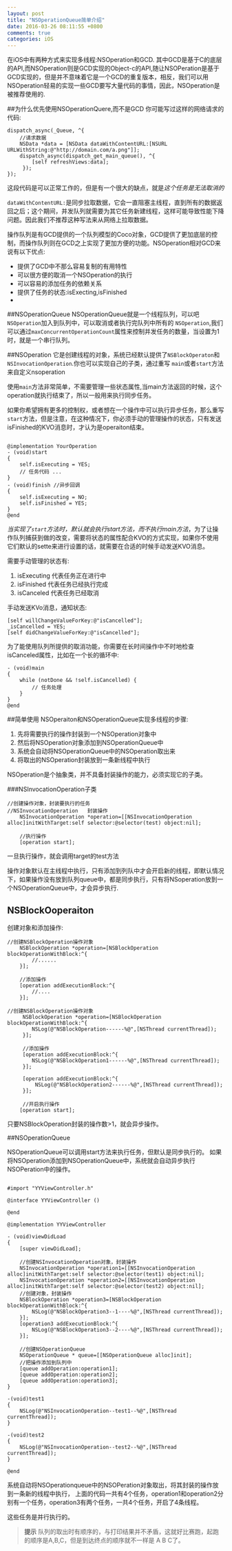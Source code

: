 ```yaml
---
layout: post
title: "NSOperationQueue简单介绍"
date: 2016-03-26 08:11:55 +0800
comments: true
categories: iOS
---
```


在iOS中有两种方式来实现多线程:NSOperation和GCD.
其中GCD是基于C的底层的API,而NSOperation则是GCD实现的Object-c的API,随让NSOPeration是基于GCD实现的，但是并不意味着它是一个GCD的重复版本，相反，我们可以用NSOperation轻易的实现一些GCD要写大量代码的事情，因此，NSOperation是被推荐使用的.

<!--more-->


##为什么优先使用NSOperationQuere,而不是GCD
你可能写过这样的网络请求的代码:

```
dispatch_async(_Queue, ^{  
    //请求数据 
    NSData *data = [NSData dataWithContentURL:[NSURL URLWithString:@"http://domain.com/a.png"]]; 
    dispatch_async(dispatch_get_main_queue(), ^{ 
        [self refreshViews:data];
     });
});
```

这段代码是可以正常工作的，但是有一个很大的缺点，就是*这个任务是无法取消的*


`dataWithContentURL:`是同步拉取数据，它会一直阻塞主线程，直到所有的数据返回之后；这个期间，并发队列就需要为其它任务新建线程，这样可能导致性能下降问题。因此我们不推荐这种写法来从网络上拉取数据。

操作队列是有GCD提供的一个队列模型的Coco对象，GCD提供了更加底层的控制，而操作队列则在GCD之上实现了更加方便的功能。NSOperation相对GCD来说有以下优点:

* 提供了GCD中不那么容易复制的有用特性
* 可以很方便的取消一个NSOperation的执行
* 可以容易的添加任务的依赖关系
* 提供了任务的状态:isExecting,isFinished
*

##NSOperationQueue
NSOperationQueue就是一个线程队列，可以吧 `NSOperation`加入到队列中，可以取消或者执行完队列中所有的 `NSOperation`,我们可以通过`maxConcurrentOperationCount`属性来控制并发任务的数量，当设置为1时，就是一个串行队列。

##NSOperation
它是创建线程的对象，系统已经默认提供了`NSBlockOperaton`和`NSInvocationOperation`.你也可以实现自己的子类，通过重写
`main`或者`start`方法来自定义nsoperation

使用`main`方法非常简单，不需要管理一些状态属性,当main方法返回的时候，这个operation就执行结束了，所以一般用来执行同步任务。

如果你希望拥有更多的控制权，或者想在一个操作中可以执行异步任务，那么重写`start`方法，但是注意，在这种情况下，你必须手动的管理操作的状态，只有发送isFinished的KVO消息时，才认为是operaiton结束。

```

@implementation YourOperation
- (void)start
{
    self.isExecuting = YES;
    // 任务代码 ...
}
- (void)finish //异步回调
{
    self.isExecuting = NO;
    self.isFinished = YES;
}
@end
```

*当实现了`start`方法时，默认就会执行start方法，而不执行main方法*，为了让操作队列捕获到做的改变，需要将状态的属性配合KVO的方式实现，如果你不使用它们默认的sette来进行设置的话，就需要在合适的时候手动发送KVO消息。

需要手动管理的状态有:

1. isExecuting  代表任务正在进行中
2. isFinished   代表任务已经执行完成
3. isCanceled  代表任务已经取消


手动发送KVo消息，通知状态:

```
[self willChangeValueForKey:@"isCancelled"];
_isCancelled = YES;
[self didChangeValueForKey:@"isCancelled"];
```

为了能使用队列所提供的取消功能，你需要在长时间操作中不时地检查isCanceled属性，比如在一个长的循环中:

```
- (void)main
{
    while (notDone && !self.isCancelled) {
        // 任务处理
    }
}
@end
```


##简单使用
NSOperaiton和NSOperationQueue实现多线程的步骤:

1. 先将需要执行的操作封装到一个NSOperation对象中
2. 然后将NSOperation对象添加到NSOperationQueue中
3. 系统会自动将NSOperationQueue中的NSOperation取出来
4. 将取出的NSOperation封装放到一条新线程中执行


NSOperation是个抽象类，并不具备封装操作的能力，必须实现它的子类。

###NSInvocationOperation子类

```
//创建操作对象，封装要执行的任务
//NSInvocationOperation   封装操作
    NSInvocationOperation *operation=[[NSInvocationOperation alloc]initWithTarget:self selector:@selector(test) object:nil];
    
    //执行操作
    [operation start];
```

一旦执行操作，就会调用target的test方法

操作对象默认在主线程中执行，只有添加到列队中才会开启新的线程，即默认情况下，如果操作没有放到队列queue中，都是同步执行，只有将NSoperation放到一个NSOperationQueue中，才会异步执行.

## NSBlockOoperaiton
创建对象和添加操作:

```
//创建NSBlockOperation操作对象
    NSBlockOperation *operation=[NSBlockOperation blockOperationWithBlock:^{
        //......
    }];
    
    //添加操作
    [operation addExecutionBlock:^{
        //....
    }];
```


```
//创建NSBlockOperation操作对象
     NSBlockOperation *operation=[NSBlockOperation blockOperationWithBlock:^{
        NSLog(@"NSBlockOperation------%@",[NSThread currentThread]);
     }];
    
     //添加操作
     [operation addExecutionBlock:^{
        NSLog(@"NSBlockOperation1------%@",[NSThread currentThread]);
     }];
     
     [operation addExecutionBlock:^{
         NSLog(@"NSBlockOperation2------%@",[NSThread currentThread]);
     }];
     
     //开启执行操作
    [operation start];
```

只要NSBlockOperation封装的操作数>1，就会异步操作。


##NSOperationQueue

NSOperationQueue可以调用start方法来执行任务，但默认是同步执行的。
如果将NSOperation添加到NSOperationQueue中，系统就会自动异步执行NSOPeration中的操作。

```

#import "YYViewController.h"

@interface YYViewController ()

@end

@implementation YYViewController

- (void)viewDidLoad
{
    [super viewDidLoad];

    //创建NSInvocationOperation对象，封装操作
    NSInvocationOperation *operation1=[[NSInvocationOperation alloc]initWithTarget:self selector:@selector(test1) object:nil];
    NSInvocationOperation *operation2=[[NSInvocationOperation alloc]initWithTarget:self selector:@selector(test2) object:nil];
    //创建对象，封装操作
    NSBlockOperation *operation3=[NSBlockOperation blockOperationWithBlock:^{
        NSLog(@"NSBlockOperation3--1----%@",[NSThread currentThread]);
    }];
    [operation3 addExecutionBlock:^{
        NSLog(@"NSBlockOperation3--2----%@",[NSThread currentThread]);
    }];
    
    //创建NSOperationQueue
    NSOperationQueue * queue=[[NSOperationQueue alloc]init];
    //把操作添加到队列中
    [queue addOperation:operation1];
    [queue addOperation:operation2];
    [queue addOperation:operation3];
}

-(void)test1
{
    NSLog(@"NSInvocationOperation--test1--%@",[NSThread currentThread]);
}

-(void)test2
{
    NSLog(@"NSInvocationOperation--test2--%@",[NSThread currentThread]);
}

@end
```

系统自动将NSOperationqueue中的NSOPeration对象取出，将其封装的操作放到一条新的线程中执行，
上面的代码一共有4个任务，operation1和operation2分别有一个任务，operation3有两个任务，一共4个任务，开启了4条线程。

这些任务是并行执行的。

>**提示**
>队列的取出时有顺序的，与打印结果并不矛盾，这就好比赛跑，起跑的顺序是A,B,C，但是到达终点的顺序就不一样是 A B  C了。
>
>